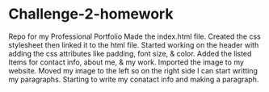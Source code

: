 # Challenge-2-homework
Repo for my Professional Portfolio
Made the index.html file.
Created the css stylesheet then linked it to the html file.
Started working on the header with adding the css attributes like padding, font size, & color.
Added the listed Items for contact info, about me, & my work.
Imported the image to my website.
Moved my image to the left so on the right side I can start writting my paragraphs.
Starting to write my conatact info and making a paragraph.